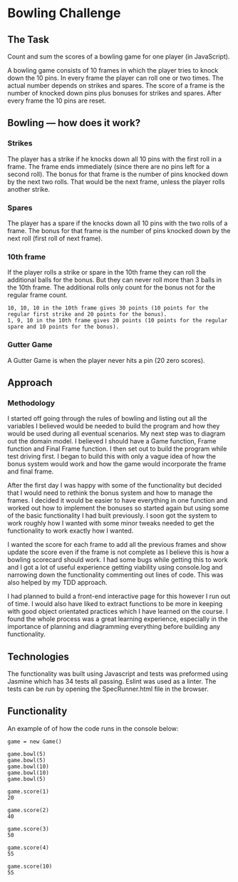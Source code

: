 
Bowling Challenge
=================


## The Task

Count and sum the scores of a bowling game for one player (in JavaScript).

A bowling game consists of 10 frames in which the player tries to knock down the 10 pins. In every frame the player can roll one or two times. The actual number depends on strikes and spares. The score of a frame is the number of knocked down pins plus bonuses for strikes and spares. After every frame the 10 pins are reset.

## Bowling — how does it work?

### Strikes

The player has a strike if he knocks down all 10 pins with the first roll in a frame. The frame ends immediately (since there are no pins left for a second roll). The bonus for that frame is the number of pins knocked down by the next two rolls. That would be the next frame, unless the player rolls another strike.

### Spares

The player has a spare if the knocks down all 10 pins with the two rolls of a frame. The bonus for that frame is the number of pins knocked down by the next roll (first roll of next frame).

### 10th frame

If the player rolls a strike or spare in the 10th frame they can roll the additional balls for the bonus. But they can never roll more than 3 balls in the 10th frame. The additional rolls only count for the bonus not for the regular frame count.

    10, 10, 10 in the 10th frame gives 30 points (10 points for the regular first strike and 20 points for the bonus).
    1, 9, 10 in the 10th frame gives 20 points (10 points for the regular spare and 10 points for the bonus).

### Gutter Game

A Gutter Game is when the player never hits a pin (20 zero scores).

## Approach

### Methodology

I started off going through the rules of bowling and listing out all the variables I believed would be needed to build the program and how they would be used during all eventual scenarios.  My next step was to diagram out the domain model.  I believed I should have a Game function, Frame function and Final Frame function.  I then set out to build the program while test driving first.  I began to build this with only a vague idea of how the bonus system would work and how the game would incorporate the frame and final frame.

After the first day I was happy with some of the functionality but decided that I would need to rethink the bonus system and how to manage the frames.  I decided it would be easier to have everything in one function and worked out how to implement the bonuses so started again but using some of the basic functionality I had built previously.  I soon got the system to work roughly how I wanted with some minor tweaks needed to get the functionality to work exactly how I wanted.

I wanted the score for each frame to add all the previous frames and show update the score even if the frame is not complete as I believe this is how a bowling scorecard should work.  I had some bugs while getting this to work and I got a lot of useful experience getting viability using console.log and narrowing down the functionality commenting out lines of code.  This was also helped by my TDD approach.

I had planned to build a front-end interactive page for this however I run out of time.  I would also have liked to extract functions to be more in keeping with good object orientated practices which I have learned on the course.  I found the whole process was a great learning experience, especially in the importance of planning and diagramming everything before building any functionality.

## Technologies

The functionality was built using Javascript and tests was preformed using Jasmine which has 34 tests all passing.  Eslint was used as a linter. The tests can be run by opening the SpecRunner.html file in the browser.

## Functionality

An example of of how the code runs in the console below:

```
game = new Game()

game.bowl(5)
game.bowl(5)
game.bowl(10)
game.bowl(10)
game.bowl(5)

game.score(1)
20

game.score(2)
40

game.score(3)
50

game.score(4)
55

game.score(10)
55
```
